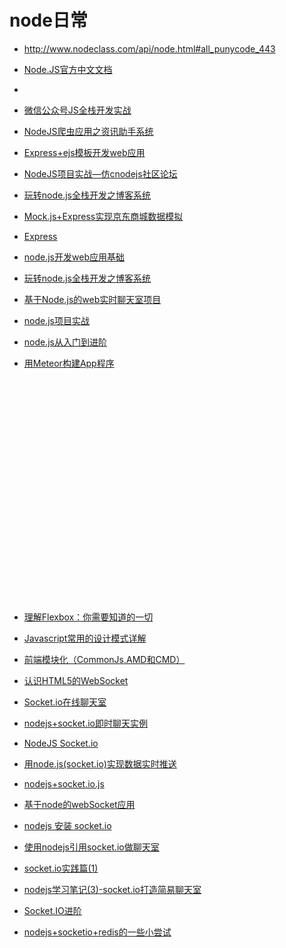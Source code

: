 # node日常

* http://www.nodeclass.com/api/node.html#all_punycode_443

* [Node.JS官方中文文档](http://www.he11oworld.com/front-end/2820.html)

* [](http://nodejs.cn/api/child_process.html#child_process_child_pid)

* [微信公众号JS全栈开发实战](http://www.maiziedu.com/course/836/)

* [NodeJS爬虫应用之资讯助手系统](http://www.maiziedu.com/course/626/)

* [Express+ejs模板开发web应用](http://www.maiziedu.com/course/773/)

* [NodeJS项目实战—仿cnodejs社区论坛](http://www.maiziedu.com/course/707/)

* [玩转node.js全栈开发之博客系统](http://www.maiziedu.com/course/627/)

* [Mock.js+Express实现京东商城数据模拟](http://www.maiziedu.com/course/579/)

* [Express](http://www.maiziedu.com/course/391/)

* [node.js开发web应用基础](http://www.maiziedu.com/course/694/)

* [玩转node.js全栈开发之博客系统 ](http://www.maiziedu.com/course/627/)

* [基于Node.js的web实时聊天室项目](http://www.maiziedu.com/course/597/)

* [node.js项目实战](http://www.maiziedu.com/course/517/)

* [node.js从入门到进阶](http://www.maiziedu.com/course/515/)

* [用Meteor构建App程序](http://www.maiziedu.com/course/342/)

  ​

  ​

  ​

  ​

  ​

  ​

  ​

  ​

  ​

  ​

  ​

  ​


* [理解Flexbox：你需要知道的一切](http://www.admin10000.com/document/12564.html)

* [Javascript常用的设计模式详解](http://www.admin10000.com/document/12558.html)

* [前端模块化（CommonJs,AMD和CMD）](http://www.admin10000.com/document/12556.html)

* [认识HTML5的WebSocket](http://blog.csdn.net/mingzznet/article/details/41249835)

* [Socket.io在线聊天室](http://blog.csdn.net/mingzznet/article/details/41250703)

* [nodejs+socket.io即时聊天实例](http://blog.csdn.net/mingzznet/article/details/41250741)

* [NodeJS Socket.io](http://blog.csdn.net/mingzznet/article/details/41280085)

* [用node.js(socket.io)实现数据实时推送](http://blog.csdn.net/mingzznet/article/details/41280121)

* [nodejs+socket.io.js](http://blog.csdn.net/mingzznet/article/details/41280137)

* [基于node的webSocket应用](http://blog.csdn.net/mingzznet/article/details/41280191)

* [nodejs 安装 socket.io](http://blog.csdn.net/mingzznet/article/details/41280217)

* [使用nodejs引用socket.io做聊天室](http://blog.csdn.net/mingzznet/article/details/41280357)

* [socket.io实践篇(1) ](http://blog.csdn.net/mingzznet/article/details/41346011)

* [nodejs学习笔记(3)-socket.io打造简易聊天室](http://blog.csdn.net/mingzznet/article/details/41280377)

* [Socket.IO进阶](http://blog.csdn.net/mingzznet/article/details/41346163)

* [nodejs+socketio+redis的一些小尝试](http://blog.csdn.net/mingzznet/article/details/41409123)

  ​

  ​

  ​

  ​

  ​

  ​

  ​

  ​

  ​

  ​

  ​
